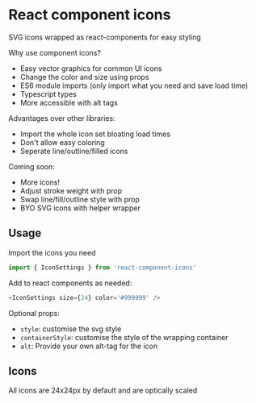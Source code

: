 # React component icons
SVG icons wrapped as react-components for easy styling

Why use component icons?
- Easy vector graphics for common UI icons
- Change the color and size using props
- ES6 module imports (only import what you need and save load time)
- Typescript types
- More accessible with alt tags

Advantages over other libraries:
- Import the whole icon set bloating load times
- Don't allow easy coloring
- Seperate line/outline/filled icons

Coming soon:
- More icons!
- Adjust stroke weight with prop
- Swap line/fill/outline style with prop
- BYO SVG icons with helper wrapper


## Usage
Import the icons you need
```js
import { IconSettings } from 'react-component-icons'
```

Add to react components as needed:
```js
<IconSettings size={24} color='#999999' />
```

Optional props:
- `style`: customise the svg style
- `containerStyle`: customise the style of the wrapping container
- `alt`: Provide your own alt-tag for the icon

## Icons
All icons are 24x24px by default and are optically scaled

